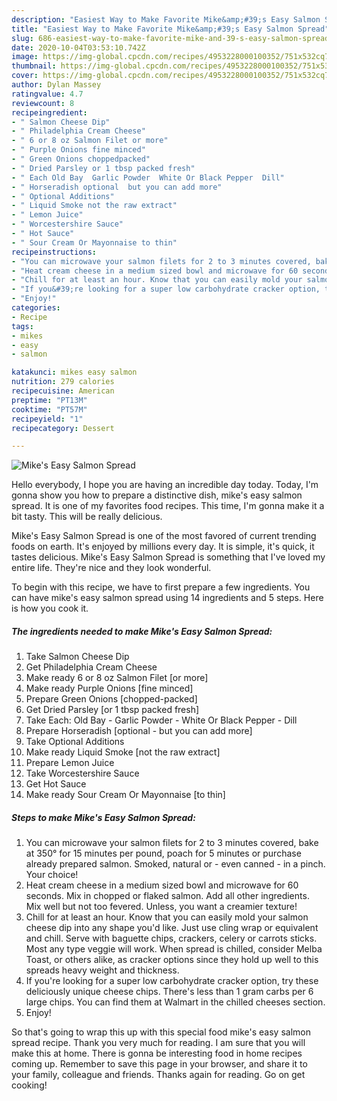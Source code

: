 ```yaml
---
description: "Easiest Way to Make Favorite Mike&amp;#39;s Easy Salmon Spread"
title: "Easiest Way to Make Favorite Mike&amp;#39;s Easy Salmon Spread"
slug: 686-easiest-way-to-make-favorite-mike-and-39-s-easy-salmon-spread
date: 2020-10-04T03:53:10.742Z
image: https://img-global.cpcdn.com/recipes/4953228000100352/751x532cq70/mikes-easy-salmon-spread-recipe-main-photo.jpg
thumbnail: https://img-global.cpcdn.com/recipes/4953228000100352/751x532cq70/mikes-easy-salmon-spread-recipe-main-photo.jpg
cover: https://img-global.cpcdn.com/recipes/4953228000100352/751x532cq70/mikes-easy-salmon-spread-recipe-main-photo.jpg
author: Dylan Massey
ratingvalue: 4.7
reviewcount: 8
recipeingredient:
- " Salmon Cheese Dip"
- " Philadelphia Cream Cheese"
- " 6 or 8 oz Salmon Filet or more"
- " Purple Onions fine minced"
- " Green Onions choppedpacked"
- " Dried Parsley or 1 tbsp packed fresh"
- " Each Old Bay  Garlic Powder  White Or Black Pepper  Dill"
- " Horseradish optional  but you can add more"
- " Optional Additions"
- " Liquid Smoke not the raw extract"
- " Lemon Juice"
- " Worcestershire Sauce"
- " Hot Sauce"
- " Sour Cream Or Mayonnaise to thin"
recipeinstructions:
- "You can microwave your salmon filets for 2 to 3 minutes covered, bake at 350° for 15 minutes per pound, poach for 5 minutes or purchase already prepared salmon. Smoked, natural or - even canned - in a pinch. Your choice!"
- "Heat cream cheese in a medium sized bowl and microwave for 60 seconds. Mix in chopped or flaked salmon. Add all other ingredients. Mix well but not too fevered. Unless, you want a creamier texture!"
- "Chill for at least an hour. Know that you can easily mold your salmon cheese dip into any shape you&#39;d like. Just use cling wrap or equivalent and chill. Serve with baguette chips, crackers, celery or carrots sticks. Most any type veggie will work. When spread is chilled, consider Melba Toast, or others alike, as cracker options since they hold up well to this spreads heavy weight and thickness."
- "If you&#39;re looking for a super low carbohydrate cracker option, try these deliciously unique cheese chips. There&#39;s less than 1 gram carbs per 6 large chips. You can find them at Walmart in the chilled cheeses section."
- "Enjoy!"
categories:
- Recipe
tags:
- mikes
- easy
- salmon

katakunci: mikes easy salmon 
nutrition: 279 calories
recipecuisine: American
preptime: "PT13M"
cooktime: "PT57M"
recipeyield: "1"
recipecategory: Dessert

---
```



![Mike&#39;s Easy Salmon Spread](https://img-global.cpcdn.com/recipes/4953228000100352/751x532cq70/mikes-easy-salmon-spread-recipe-main-photo.jpg)

Hello everybody, I hope you are having an incredible day today. Today, I'm gonna show you how to prepare a distinctive dish, mike&#39;s easy salmon spread. It is one of my favorites food recipes. This time, I'm gonna make it a bit tasty. This will be really delicious.

Mike&#39;s Easy Salmon Spread is one of the most favored of current trending foods on earth. It's enjoyed by millions every day. It is simple, it's quick, it tastes delicious. Mike&#39;s Easy Salmon Spread is something that I've loved my entire life. They're nice and they look wonderful.




To begin with this recipe, we have to first prepare a few ingredients. You can have mike&#39;s easy salmon spread using 14 ingredients and 5 steps. Here is how you cook it.

<!--inarticleads1-->

##### The ingredients needed to make Mike&#39;s Easy Salmon Spread:

1. Take  Salmon Cheese Dip
1. Get  Philadelphia Cream Cheese
1. Make ready  6 or 8 oz Salmon Filet [or more]
1. Make ready  Purple Onions [fine minced]
1. Prepare  Green Onions [chopped-packed]
1. Get  Dried Parsley [or 1 tbsp packed fresh]
1. Take  Each: Old Bay - Garlic Powder - White Or Black Pepper - Dill
1. Prepare  Horseradish [optional - but you can add more]
1. Take  Optional Additions
1. Make ready  Liquid Smoke [not the raw extract]
1. Prepare  Lemon Juice
1. Take  Worcestershire Sauce
1. Get  Hot Sauce
1. Make ready  Sour Cream Or Mayonnaise [to thin]




<!--inarticleads2-->

##### Steps to make Mike&#39;s Easy Salmon Spread:

1. You can microwave your salmon filets for 2 to 3 minutes covered, bake at 350° for 15 minutes per pound, poach for 5 minutes or purchase already prepared salmon. Smoked, natural or - even canned - in a pinch. Your choice!
1. Heat cream cheese in a medium sized bowl and microwave for 60 seconds. Mix in chopped or flaked salmon. Add all other ingredients. Mix well but not too fevered. Unless, you want a creamier texture!
1. Chill for at least an hour. Know that you can easily mold your salmon cheese dip into any shape you&#39;d like. Just use cling wrap or equivalent and chill. Serve with baguette chips, crackers, celery or carrots sticks. Most any type veggie will work. When spread is chilled, consider Melba Toast, or others alike, as cracker options since they hold up well to this spreads heavy weight and thickness.
1. If you&#39;re looking for a super low carbohydrate cracker option, try these deliciously unique cheese chips. There&#39;s less than 1 gram carbs per 6 large chips. You can find them at Walmart in the chilled cheeses section.
1. Enjoy!




So that's going to wrap this up with this special food mike&#39;s easy salmon spread recipe. Thank you very much for reading. I am sure that you will make this at home. There is gonna be interesting food in home recipes coming up. Remember to save this page in your browser, and share it to your family, colleague and friends. Thanks again for reading. Go on get cooking!
